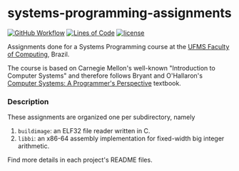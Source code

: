 # systems-programming-assignments

[![GitHub Workflow][gh-build-badge]][gh-actions]
[![Lines of Code](https://tokei.rs/b1/github/guilhermgonzaga/systems-programming-assignments?category=code)][repo-url]
[![license][license-shield]][license-url]

[repo-url]:       https://github.com/guilhermgonzaga/systems-programming-assignments/
[gh-actions]:     https://github.com/guilhermgonzaga/systems-programming-assignments/actions
[gh-build-badge]: https://github.com/guilhermgonzaga/systems-programming-assignments/workflows/Build/badge.svg
[license-shield]: https://img.shields.io/github/license/guilhermgonzaga/systems-programming-assignments
[license-url]:    https://choosealicense.com/licenses/gpl-3.0/


Assignments done for a Systems Programming course at the [UFMS Faculty of Computing](https://facom.ufms.br), Brazil.

The course is based on Carnegie Mellon's well-known "Introduction to Computer Systems" and therefore follows Bryant and O'Hallaron's [Computer Systems: A Programmer's Perspective](http://csapp.cs.cmu.edu/) textbook.


### Description

These assignments are organized one per subdirectory, namely

1. `buildimage`: an ELF32 file reader written in C.
1. `libbi`: an x86-64 assembly implementation for fixed-width big integer arithmetic.

Find more details in each project's README files.

